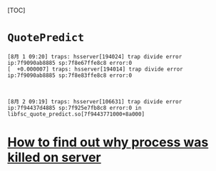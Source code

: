 [TOC]



# `QuotePredict`

```
[8月 1 09:20] traps: hsserver[194024] trap divide error ip:7f9090ab8885 sp:7f8e67ffe8c8 error:0
[  +0.000007] traps: hsserver[194014] trap divide error ip:7f9090ab8885 sp:7f8e83ffe8c8 error:0



[8月 2 09:19] traps: hsserver[106631] trap divide error ip:7f94437d4885 sp:7f925e7fb8c8 error:0 in libfsc_quote_predict.so[7f9443771000+8a000]
```



# [How to find out why process was killed on server](https://askubuntu.com/questions/709336/how-to-find-out-why-process-was-killed-on-server)

